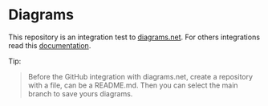# Diagrams

This repository is an integration test to [diagrams.net](https://www.diagrams.net/). For others integrations read this [documentation](https://www.diagrams.net/integrations).

Tip:
> Before the GitHub integration with diagrams.net, create a repository with a file, can be a README.md. Then you can select the main branch to save yours diagrams.
